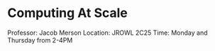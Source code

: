 # Computing At Scale

Professor: Jacob Merson
Location: JROWL 2C25
Time: Monday and Thursday from 2-4PM
